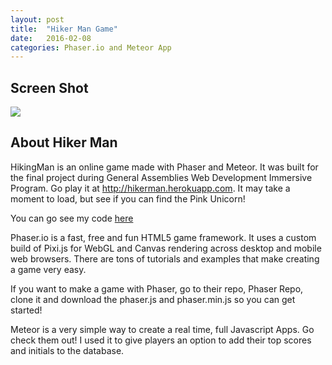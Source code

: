 ```yaml
---
layout: post
title:  "Hiker Man Game"
date:   2016-02-08
categories: Phaser.io and Meteor App
---
```


## Screen Shot

<img src="../../../../../../../images/hikerMan.jpg">

## About Hiker Man

HikingMan is an online game made with Phaser and Meteor. It was built for the final project during General Assemblies Web Development Immersive Program. Go play it at <a href="http://hikerman.herokuapp.com">http://hikerman.herokuapp.com</a>. It may take a moment to load, but see if you can find the Pink Unicorn!

You can go see my code <a href="https://github.com/egervais7/hikingMan">here</a>

Phaser.io is a fast, free and fun HTML5 game framework. It uses a custom build of Pixi.js for WebGL and Canvas rendering across desktop and mobile web browsers. There are tons of tutorials and examples that make creating a game very easy.

If you want to make a game with Phaser, go to their repo, Phaser Repo, clone it and download the phaser.js and phaser.min.js so you can get started!

Meteor is a very simple way to create a real time, full Javascript Apps. Go check them out! I used it to give players an option to add their top scores and initials to the database.
